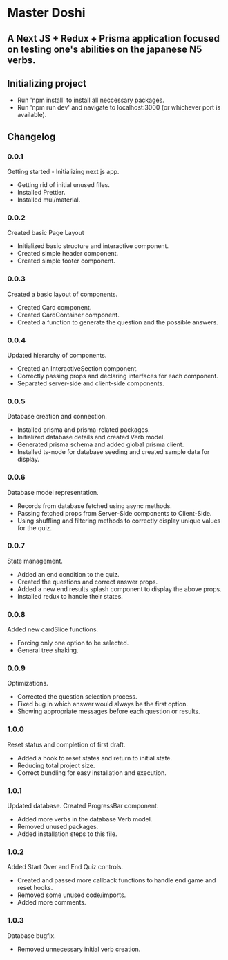 # Master Doshi

## A Next JS + Redux + Prisma application focused on testing one's abilities on the japanese N5 verbs.

## Initializing project

- Run 'npm install' to install all neccessary packages.
- Run 'npm run dev' and navigate to localhost:3000 (or whichever port is
  available).

## Changelog

### 0.0.1

Getting started - Initializing next js app.

- Getting rid of initial unused files.
- Installed Prettier.
- Installed mui/material.

### 0.0.2

Created basic Page Layout

- Initialized basic structure and interactive component.
- Created simple header component.
- Created simple footer component.

### 0.0.3

Created a basic layout of components.

- Created Card component.
- Created CardContainer component.
- Created a function to generate the question and the possible answers.

### 0.0.4

Updated hierarchy of components.

- Created an InteractiveSection component.
- Correctly passing props and declaring interfaces for each component.
- Separated server-side and client-side components.

### 0.0.5

Database creation and connection.

- Installed prisma and prisma-related packages.
- Initialized database details and created Verb model.
- Generated prisma schema and added global prisma client.
- Installed ts-node for database seeding and created sample data for display.

### 0.0.6

Database model representation.

- Records from database fetched using async methods.
- Passing fetched props from Server-Side components to Client-Side.
- Using shuffling and filtering methods to correctly display unique values for
  the quiz.

### 0.0.7

State management.

- Added an end condition to the quiz.
- Created the questions and correct answer props.
- Added a new end results splash component to display the above props.
- Installed redux to handle their states.

### 0.0.8

Added new cardSlice functions.

- Forcing only one option to be selected.
- General tree shaking.

### 0.0.9

Optimizations.

- Corrected the question selection process.
- Fixed bug in which answer would always be the first option.
- Showing appropriate messages before each question or results.

### 1.0.0

Reset status and completion of first draft.

- Added a hook to reset states and return to initial state.
- Reducing total project size.
- Correct bundling for easy installation and execution.

### 1.0.1

Updated database. Created ProgressBar component.

- Added more verbs in the database Verb model.
- Removed unused packages.
- Added installation steps to this file.

### 1.0.2

Added Start Over and End Quiz controls.

- Created and passed more callback functions to handle end game and reset hooks.
- Removed some unused code/imports.
- Added more comments.

### 1.0.3

Database bugfix.

- Removed unnecessary initial verb creation.
